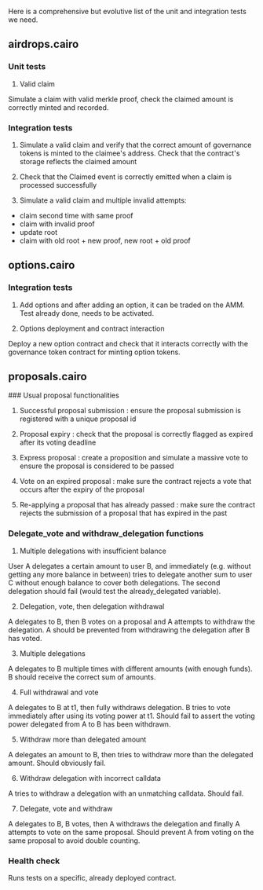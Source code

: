 Here is a comprehensive but evolutive list of the unit and integration tests we need.


## airdrops.cairo

### Unit tests

1) Valid claim 

Simulate a claim with valid merkle proof, check the claimed amount is correctly
minted and recorded.

### Integration tests

1) Simulate a valid claim and verify that the correct amount of governance
tokens is minted to the claimee's address. Check that the
contract's storage reflects the claimed amount

2) Check that the Claimed event is correctly emitted when a claim is processed
successfully

3) Simulate a valid claim and multiple invalid attempts:
 - claim second time with same proof
 - claim with invalid proof
 - update root
 - claim with old root + new proof, new root + old proof


## options.cairo

### Integration tests

1) Add options and after adding an option, it can be traded on the AMM. Test already done, needs to be activated.

2) Options deployment and contract interaction

Deploy a new option contract and check that it interacts correctly with the
governance token contract for minting option tokens.

## proposals.cairo

### Usual proposal functionalities

1) Successful proposal submission : ensure the proposal submission is registered with a unique proposal id

2) Proposal expiry : check that the proposal is correctly flagged as expired after its voting deadline

3) Express proposal : create a proposition and simulate a massive vote to ensure the proposal is considered to be passed

4) Vote on an expired proposal : make sure the contract rejects a vote that occurs after the expiry of the proposal

5) Re-applying a proposal that has already passed : make sure the contract rejects the submission of a proposal that has expired in the past


### Delegate_vote and withdraw_delegation functions 

1) Multiple delegations with insufficient balance 

User A delegates a certain amount to user B, and immediately (e.g. without getting
any more balance in between) tries to delegate another sum to user C without
enough balance to cover both delegations.
The second delegation should fail (would test the already_delegated variable).

2) Delegation, vote, then delegation withdrawal

A delegates to B, then B votes on a proposal and A attempts to withdraw the 
delegation.
A should be prevented from withdrawing the delegation after B has voted.

3) Multiple delegations

A delegates to B multiple times with different amounts (with enough funds). 
B should receive the correct sum of amounts.

4) Full withdrawal and vote

A delegates to B at t1, then fully withdraws delegation. B tries to vote immediately after
using its voting power at t1.
Should fail to assert the voting power delegated from A to B has been withdrawn.

5) Withdraw more than delegated amount

A delegates an amount to B, then tries to withdraw more than the delegated amount.
Should obviously fail.

6) Withdraw delegation with incorrect calldata

A tries to withdraw a delegation with an unmatching calldata. Should fail.

7) Delegate, vote and withdraw

A delegates to B, B votes, then A withdraws the delegation and finally A attempts to vote 
on the same proposal.
Should prevent A from voting on the same proposal to avoid double counting.

### Health check

Runs tests on a specific, already deployed contract.
